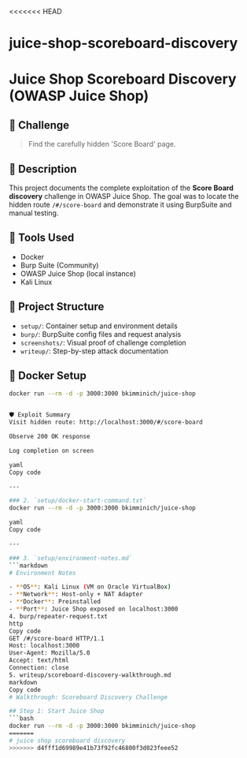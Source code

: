 <<<<<<< HEAD
# juice-shop-scoreboard-discovery
# Juice Shop Scoreboard Discovery (OWASP Juice Shop)

## 🎯 Challenge
> Find the carefully hidden 'Score Board' page.

## 🧠 Description
This project documents the complete exploitation of the **Score Board discovery** challenge in OWASP Juice Shop. The goal was to locate the hidden route `/#/score-board` and demonstrate it using BurpSuite and manual testing.

## 🔧 Tools Used
- Docker
- Burp Suite (Community)
- OWASP Juice Shop (local instance)
- Kali Linux

## 📁 Project Structure
- `setup/`: Container setup and environment details
- `burp/`: BurpSuite config files and request analysis
- `screenshots/`: Visual proof of challenge completion
- `writeup/`: Step-by-step attack documentation

## 🐳 Docker Setup
```bash
docker run --rm -d -p 3000:3000 bkimminich/juice-shop


🛡️ Exploit Summary
Visit hidden route: http://localhost:3000/#/score-board

Observe 200 OK response

Log completion on screen

yaml
Copy code

---

### 2. `setup/docker-start-command.txt`
docker run --rm -d -p 3000:3000 bkimminich/juice-shop

yaml
Copy code

---

### 3. `setup/environment-notes.md`
```markdown
# Environment Notes

- **OS**: Kali Linux (VM on Oracle VirtualBox)
- **Network**: Host-only + NAT Adapter
- **Docker**: Preinstalled
- **Port**: Juice Shop exposed on localhost:3000
4. burp/repeater-request.txt
http
Copy code
GET /#/score-board HTTP/1.1
Host: localhost:3000
User-Agent: Mozilla/5.0
Accept: text/html
Connection: close
5. writeup/scoreboard-discovery-walkthrough.md
markdown
Copy code
# Walkthrough: Scoreboard Discovery Challenge

## Step 1: Start Juice Shop
```bash
docker run --rm -d -p 3000:3000 bkimminich/juice-shop
=======
# juice shop scoreboard discovery
>>>>>>> d4fff1d69989e41b73f92fc46800f3d023feee52

